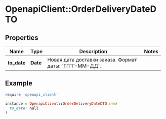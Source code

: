 # OpenapiClient::OrderDeliveryDateDTO

## Properties

| Name | Type | Description | Notes |
| ---- | ---- | ----------- | ----- |
| **to_date** | **Date** | Новая дата доставки заказа.  Формат даты: &#x60;ГГГГ-ММ-ДД&#x60;.  |  |

## Example

```ruby
require 'openapi_client'

instance = OpenapiClient::OrderDeliveryDateDTO.new(
  to_date: null
)
```

